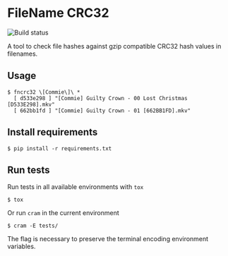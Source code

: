 FileName CRC32
==============
![Build status](https://travis-ci.org/macro1/fncrc32.svg?branch=master)

A tool to check file hashes against gzip compatible CRC32 hash values
in filenames.


Usage
-----

    $ fncrc32 \[Commie\]\ *
      [ d533e298 ] "[Commie] Guilty Crown - 00 Lost Christmas [D533E298].mkv"
      [ 662bb1fd ] "[Commie] Guilty Crown - 01 [662BB1FD].mkv"


Install requirements
--------------------

    $ pip install -r requirements.txt


Run tests
---------

Run tests in all available environments with `tox`

    $ tox

Or run `cram` in the current environment

    $ cram -E tests/

The flag is necessary to preserve the terminal encoding environment variables.
